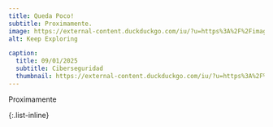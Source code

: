 ```yaml
---
title: Queda Poco!
subtitle: Proximamente.
image: https://external-content.duckduckgo.com/iu/?u=https%3A%2F%2Fimage.freepik.com%2Fvector-gratis%2Fproximamente-banner-efecto-texto-editable_535749-93.jpg&f=1&nofb=1&ipt=b06927562f87d546e9c869e22081fed1270365ffc4d0ab8d89cc8790dbaf11b5&ipo=images
alt: Keep Exploring

caption:
  title: 09/01/2025
  subtitle: Ciberseguridad
  thumbnail: https://external-content.duckduckgo.com/iu/?u=https%3A%2F%2Fimage.freepik.com%2Fvector-gratis%2Fproximamente-banner-efecto-texto-editable_535749-93.jpg&f=1&nofb=1&ipt=b06927562f87d546e9c869e22081fed1270365ffc4d0ab8d89cc8790dbaf11b5&ipo=images
---
```


Proximamente

{:.list-inline}

